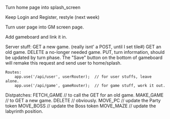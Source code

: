 Turn home page into splash_screen

Keep Login and Register, restyle (next week)

Turn user page into GM screen page.

Add gameboard and link it in.


Server stuff:
    GET a new game.  (really isnt' a POST, until I set tile#)
    GET an old game.
    DELETE a no-longer needed game.
    PUT, turn information, should be updated by turn phase.
        The "Save" button on the bottom of gameboard will remake this request and send user to home/splash.

    
    Routes:
        app.use('/api/user', userRouter);  // for user stuffs, leave alone.
        app.use('/api/game', gameRouter);  // for game stuff, work it out.


Distpatches:
    FETCH_GAME  //  to call the GET for an old game.
    MAKE_GAME  //  to GET a new game.
    DELETE  //   obviously.
    MOVE_PC  //  update the Party token
    MOVE_BOSS  //  update the Boss token
    MOVE_MAZE  //  update the labyrinth position.